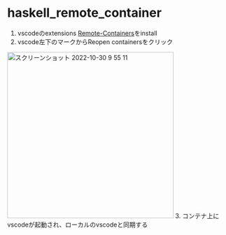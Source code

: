 # haskell_remote_container

1. vscodeのextensions [Remote-Containers](https://marketplace.visualstudio.com/items?itemName=ms-vscode-remote.remote-containers)をinstall
2. vscode左下のマークからReopen containersをクリック
<img width="380" alt="スクリーンショット 2022-10-30 9 55 11" src="https://user-images.githubusercontent.com/43309449/198857896-c6255127-c26d-4783-9b93-cb74d6807571.png">
3. コンテナ上にvscodeが起動され、ローカルのvscodeと同期する
